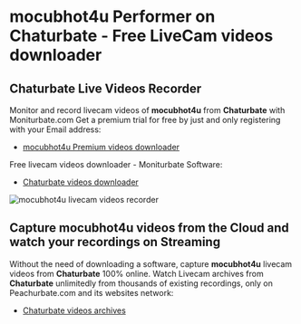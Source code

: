 # mocubhot4u Performer on Chaturbate - Free LiveCam videos downloader

## Chaturbate Live Videos Recorder

Monitor and record livecam videos of **mocubhot4u** from **Chaturbate** with Moniturbate.com
Get a premium trial for free by just and only registering with your Email address:
* [mocubhot4u Premium videos downloader](https://moniturbate.com/request-demo-licence-key.html)

Free livecam videos downloader - Moniturbate Software:
* [Chaturbate videos downloader](https://moniturbate.com/moniturbate-download-software.html)

![mocubhot4u livecam videos recorder](https://peachurnet.com/templates/moniturbate-software.png)


## Capture mocubhot4u videos from the Cloud and watch your recordings on Streaming

Without the need of downloading a software, capture **mocubhot4u** livecam videos from **Chaturbate** 100% online.
Watch Livecam archives from **Chaturbate** unlimitedly from thousands of existing recordings, only on Peachurbate.com and its websites network:
* [Chaturbate videos archives](https://peachurnet.com/)